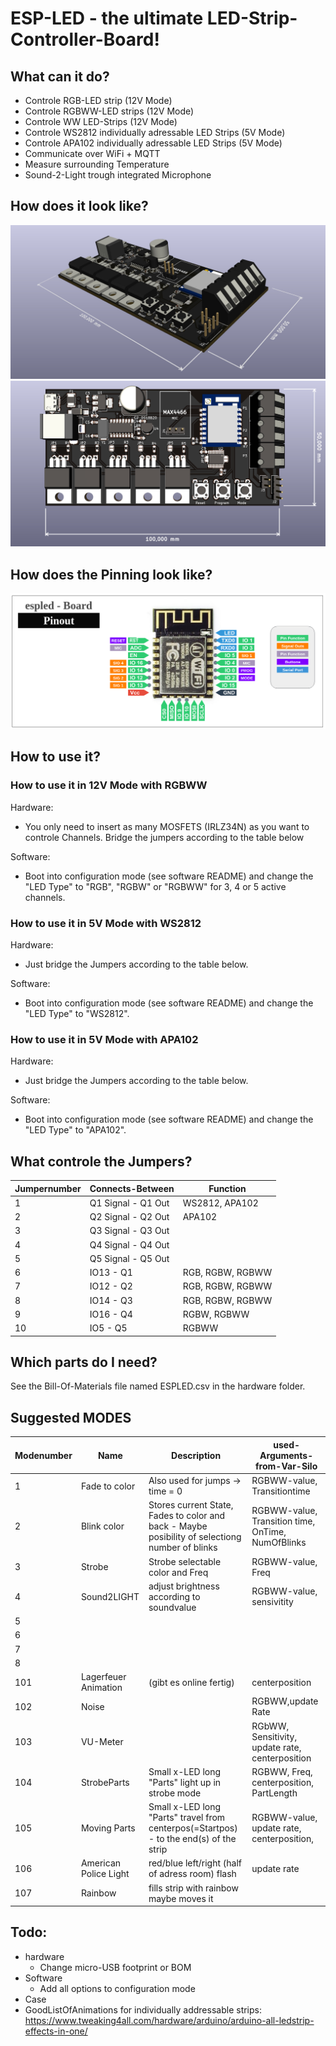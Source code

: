 # ESP-LED - the ultimate LED-Strip-Controller-Board!

## What can it do?
* Controle RGB-LED strip (12V Mode)
* Controle RGBWW-LED strips (12V Mode)
* Controle WW LED-Strips (12V Mode)
* Controle WS2812 individually adressable LED Strips (5V Mode)
* Controle APA102 individually adressable LED Strips (5V Mode)
* Communicate over WiFi + MQTT
* Measure surrounding Temperature
* Sound-2-Light trough integrated Microphone

## How does it look like?
![3D-View](/doc/3d-view-1.jpeg)
![3D-View](/doc/3d-view-2.jpeg)

## How does the Pinning look like?
![3D-View](/doc/Pinout.png)

## How to use it?

### How to use it in 12V Mode with RGBWW
Hardware:
* You only need to insert as many MOSFETS (IRLZ34N) as you want to controle Channels. Bridge the jumpers according to the table below

Software:
* Boot into configuration mode (see software README) and change the "LED Type" to "RGB", "RGBW" or "RGBWW" for 3, 4 or 5 active channels.


### How to use it in 5V Mode with WS2812
Hardware:
* Just bridge the Jumpers according to the table below.

Software:
* Boot into configuration mode (see software README) and change the "LED Type" to "WS2812".


### How to use it in 5V Mode with APA102
Hardware:
* Just bridge the Jumpers according to the table below.

Software:
* Boot into configuration mode (see software README) and change the "LED Type" to "APA102".


## What controle the Jumpers?
| Jumpernumber | Connects-Between | Function         |
|--------------|------------------|------------------|
|       1      |Q1 Signal - Q1 Out| WS2812, APA102                  |
|       2      |Q2 Signal - Q2 Out| APA102           |
|       3      |Q3 Signal - Q3 Out|                  |
|       4      |Q4 Signal - Q4 Out|                  |
|       5      |Q5 Signal - Q5 Out|                  |
|       6      |   IO13 - Q1      | RGB, RGBW, RGBWW |
|       7      |   IO12 - Q2      | RGB, RGBW, RGBWW |
|       8      |   IO14 - Q3      | RGB, RGBW, RGBWW |
|       9      |   IO16 - Q4      | RGBW, RGBWW      |
|      10      |   IO5 - Q5       | RGBWW            |


## Which parts do I need?
See the Bill-Of-Materials file named ESPLED.csv in the hardware folder.

## Suggested MODES

| Modenumber   |        Name      | Description | used-Arguments-from-Var-Silo|
|--------------|------------------|-------------|-----------------------------|
|1|  Fade to color   |  Also used for jumps -> time = 0           | RGBWW-value, Transitiontime |
|2|  Blink color     |  Stores current State, Fades to color and back - Maybe posibility of selectiong number of blinks | RGBWW-value, Transition time, OnTime, NumOfBlinks |
|3|Strobe|Strobe selectable color and Freq|RGBWW-value, Freq |
|4|Sound2LIGHT|adjust brightness according to soundvalue|RGBWW-value, sensivitity |
|5||||
|6||||
|7||||
|8||||
|101|Lagerfeuer Animation|(gibt es online fertig)|centerposition|
|102|Noise||RGBWW,update Rate|
|103|VU-Meter|| RGbWW, Sensitivity, update rate, centerposition|
|104|StrobeParts|Small x-LED long "Parts" light up in strobe mode|RGBWW, Freq, centerposition, PartLength|
|105|Moving Parts|Small x-LED long "Parts" travel from centerpos(=Startpos) - to the end(s) of the strip|RGBWW-value, update rate, centerposition, |
|106|American Police Light|red/blue left/right (half of adress room) flash|update rate|
|107|Rainbow|fills strip with rainbow maybe moves it||



## Todo:
* hardware
  - Change micro-USB footprint or BOM
* Software
  - Add all options to configuration mode
* Case
* GoodListOfAnimations for individually addressable strips: https://www.tweaking4all.com/hardware/arduino/arduino-all-ledstrip-effects-in-one/
